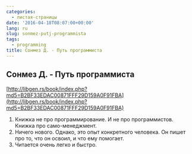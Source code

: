 ```yaml
---
categories:
  - листая-страницы
date: '2016-04-18T08:07:00+00:00'
lang: ru
slug: sonmez-putj-programmista
tags:
  - programming
title: Сонмез Д. - Путь программиста
---
```


## Сонмез Д. - Путь программиста

[http://libgen.rs/book/index.php?md5=B2BF33EDAC00871FFF29D159A0F91FBA](http://libgen.rs/book/index.php?md5=B2BF33EDAC00871FFF29D159A0F91FBA)  

<!--more-->

1.  Книжка не про программирование. И не про программистов. Книжка про само-менеджмент.
2.  Ничего нового. Однако, это опыт конкретного человека. Он пишет про то, что он освоил, и что ему помогает.
3.  Читается очень легко и быстро.
